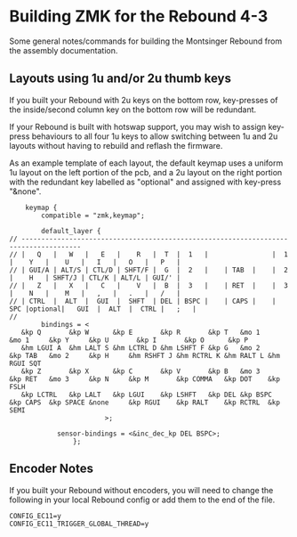 # Building ZMK for the Rebound 4-3

Some general notes/commands for building the Montsinger Rebound from the assembly documentation.

## Layouts using 1u and/or 2u thumb keys

If you built your Rebound with 2u keys on the bottom row, key-presses of the inside/second column key on the bottom row will be redundant.

If your Rebound is built with hotswap support, you may wish to assign key-press behaviours to all four 1u keys to allow switching between 1u and 2u layouts without having to rebuild and reflash the firmware.

As an example template of each layout, the default keymap uses a uniform 1u layout on the left portion of the pcb, and a 2u layout on the right portion with the redundant key labelled as "optional" and assigned with key-press "&none".

```
    keymap {
        compatible = "zmk,keymap";

        default_layer {
// -------------------------------------------------------------------------------------
// |   Q   |   W   |   E   |    R   |  T  |  1   |                |  1  |    Y   |    U   |   I   |   O   |   P   |
// | GUI/A | ALT/S | CTL/D | SHFT/F |  G  |  2   |    | TAB  |    |  2  |    H   | SHFT/J | CTL/K | ALT/L | GUI/' |
// |   Z   |   X   |   C   |    V   |  B  |  3   |    | RET  |    |  3  |    N   |    M   |   ,   |   .   |   /   |
// | CTRL  |  ALT  |  GUI  |  SHFT  | DEL | BSPC |    | CAPS |    | SPC |optional|   GUI  |  ALT  |  CTRL |   ;   |
//                         					  
		bindings = <
   &kp Q       &kp W      &kp E       &kp R       &kp T   &mo 1               &mo 1     &kp Y     &kp U       &kp I       &kp O      &kp P
   &hm LGUI A  &hm LALT S &hm LCTRL D &hm LSHFT F &kp G   &mo 2     &kp TAB   &mo 2     &kp H     &hm RSHFT J &hm RCTRL K &hm RALT L &hm RGUI SQT
   &kp Z       &kp X      &kp C       &kp V       &kp B   &mo 3     &kp RET   &mo 3     &kp N     &kp M       &kp COMMA   &kp DOT    &kp FSLH  
   &kp LCTRL   &kp LALT   &kp LGUI    &kp LSHFT   &kp DEL &kp BSPC  &kp CAPS  &kp SPACE &none     &kp RGUI    &kp RALT    &kp RCTRL  &kp SEMI                   
                        >;

			sensor-bindings = <&inc_dec_kp DEL BSPC>;
                };
```

## Encoder Notes

If you built your Rebound without encoders, you will need to change the following in your local Rebound config or add them to the end of the file.

```
CONFIG_EC11=y
CONFIG_EC11_TRIGGER_GLOBAL_THREAD=y
```

